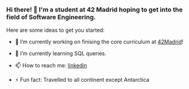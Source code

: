 ### Hi there! 👋 I'm a student at 42 Madrid hoping to get into the field of Software Engineering.

Here are some ideas to get you started:

- 🔭 I’m currently working on finising the core curriculum at [42Madrid](https://www.42network.org/)!

- 🌱 I’m currently learning SQL queries. 

- 📫 How to reach me: [linkedin](www.linkedin.com/in/federico-s-a9844b219)

- ⚡ Fun fact: Travelled to all continent except Antarctica

